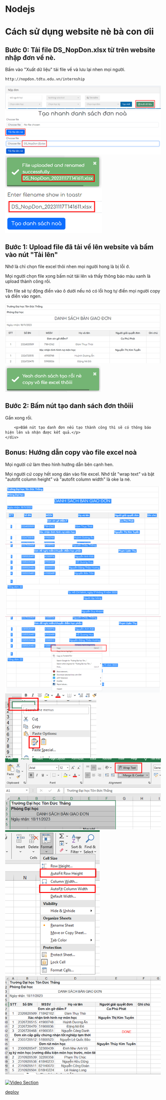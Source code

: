 # Nodejs


<div class="container my-5">
<h1 class="text-center">Cách sử dụng website nè bà con ơii</h1>

<!-- Step 0 -->
<div class="row my-5">
    <div class="col-md-6">
        <h2>Bước 0: Tải file DS_NopDon.xlsx từ trên website nhập đơn về nè.</h2>
        <p>Bấm vào "Xuất dữ liệu" tải file về và lưu lại nhen mọi người.</p>
        <pre><code>http://nopdon.tdtu.edu.vn/internship</code></pre>
    </div>
    <div class="col-md-6">
        <img src="/public/images/step0.png" alt="Step 1 Image" class="img-fluid" />
    </div>
</div>

<!-- Step 1 -->
<div class="row my-5">
    <div class="col-md-6">
        <img src="/public/images/step1.png" alt="Step 1 Image" class="img-fluid" />
        <img src="/public/images/step1.1.png" alt="Step 1 Image" class="img-fluid" />
        <img src="/public/images/step1.2.png" alt="Step 1 Image" class="img-fluid" />
        <img src="/public/images/step1.3.png" alt="Step 1 Image" class="img-fluid" />
    </div>
    <div class="col-md-6">
        <h2>Bước 1: Upload file đã tải về lên website và bấm vào nút "Tải lên"</h2>
        <p>Nhớ là chỉ chọn file excel thôi nhen mọi người hong là bị lỗi ớ.</p>
        <p>Mọi người chọn file xong bấm nút tải lên và thấy thông báo màu xanh là upload thành công rồi.</p>
        <p>
            Tên file sẽ tự động điền vào ô dưới nếu nó có lỗi hog tự điền mọi người copy và điền vào ngen.
        </p>
    </div>
</div>

<!-- Step 2 -->
<div class="row my-5">
    <div class="col-md-6 order-md-2">
        <img src="/public/images/step2.1.png" alt="Step 2 Image" class="img-fluid" />
        <img src="/public/images/step2.2.png" alt="Step 2 Image" class="img-fluid" />
    </div>
    <div class="col-md-6 order-md-1">
        <h2>Bước 2: Bấm nút tạo danh sách đơn thôiii</h2>
        <p>Gần xong rồi.</p>

        <p>Bấm nút tạo danh đơn nếu tạo thành công thì sẽ có thông báo hiện lên và nhận được kết quả.</p>
    </div>
</div>

<!-- Step 3 -->
<div class="row my-5">
    <div class="col-md-6 order-md-2">
        <h2>Bonus: Hướng dẫn copy vào file excel noà</h2>
        <p>Mọi người cứ làm theo hình hướng dẫn bên cạnh hen.</p>
        <p>
            Mọi người cứ copy hết xong dán vào file excel. Nhớ tắt "wrap text" và bật "autofit column
            height" và "autofit column width" là oke la nè.
        </p>
    </div>
    <div class="col-md-6 order-md-1">
        <img src="/public/images/step3.1.png" alt="Step 2 Image" class="img-fluid" />
        <img src="/public/images/step3.2.png" alt="Step 2 Image" class="img-fluid" />
        <img src="/public/images/step3.3.png" alt="Step 2 Image" class="img-fluid" />
        <img src="/public/images/step3.5.png" alt="Step 2 Image" class="img-fluid" />
        <img src="/public/images/step3.6.png" alt="Step 2 Image" class="img-fluid" />
        <img src="/public/images/step3.7.png" alt="Step 2 Image" class="img-fluid" />
        <img src="/public/images/step3.8.png" alt="Step 2 Image" class="img-fluid" />
    </div>
</div>

<!-- Video Section -->
[![Video Section](https://img.youtube.com/vi/xQk5WCZbohw/0.jpg)](https://www.youtube.com/watch?v=xQk5WCZbohw)

</div>

[deploy](https://api.render.com/deploy/srv-clbhlvofvntc73eatf2g?key=Dxhlm3rXgNs)
